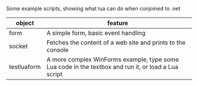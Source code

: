 Some example scripts, showing what lua can do when conjoined to .net

| object | feature |
|--|--|
| form | A simple form, basic event handling |
| socket | Fetches the content of a web site and prints to the console |
| testluaform | A more complex WinForms example, type some Lua code in the textbox and run it, or load a Lua script |
